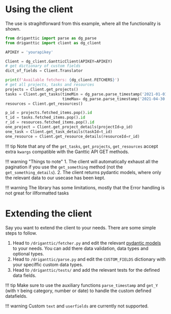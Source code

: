 # Using the client

The use is stragihtforward from this example, where all the functionality is shown.

```python
from driganttic import parse as dg_parse
from driganttic import client as dg_client

APIKEY = 'yourapikey'

Client = dg_client.GantticClient(APIKEY=APIKEY)
# get dictionary of custom fields
dict_of_fields = Client.Translator

print(f'Available fetchers: {dg_client.FETCHERS}')
# get all projects, tasks and resources
projects = Client.get_projects()
tasks = Client.get_tasks(timeMin = dg_parse.parse_timestamp('2021-01-01'),
                         timeMax= dg_parse.parse_timestamp('2021-04-30'))
resources = Client.get_resources()

p_id = projects.fetched_items.pop().id
t_id = tasks.fetched_items.pop().id
r_id = resources.fetched_items.pop().id
one_project = Client.get_project_details(projectId=p_id)
one_task = Client.get_task_details(taskId=t_id)
one_resource = Client.get_resource_details(resourceId=r_id)
```

!!! tip
    Note that any of the `get_tasks`, `get_projects`, `get_resources` accept extra `kwargs` compatible with the Ganttic API GET methods.

!!! warning "Things to note"
    1. The client will automatically exhaust all the pagination if you use the `get_something` method (not the `get_something_details`).
    2. The client returns pydantic models, where only the relevant data to our usecase has been kept.

!!! warning
    The library has some limitations, mostly that the Error handling is not great for illformatted tasks

# Extending the client

Say you want to extend the client to your needs. There are some simple steps to follow.

1. Head to `/driganttic/fetcher.py` and edit the relevant [pydantic models](https://pydantic-docs.helpmanual.io/) to your needs. You can add there data validation, data types and optional types.
2. Head to `/driganttic/parse.py` and edit the `CUSTOM_FIELDS` dictionary with your speciffic custom data types.
3. Head to `/driganttic/tests/` and add the relevant tests for the defined data fields.

!!! tip
    Make sure to use the auxiliary functions `parse_timestamp` and `get_Y` (with `Y` being category, number or date) to handle the custom defined datafields.

!!! warning
    Custom `text` and `userfields` are currently not supported.
